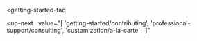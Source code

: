 <getting-started-faq
  
></getting-started-faq>

<up-next
  value="[
  'getting-started/contributing',
  'professional-support/consulting',
  'customization/a-la-carte'
  ]"
></up-next>